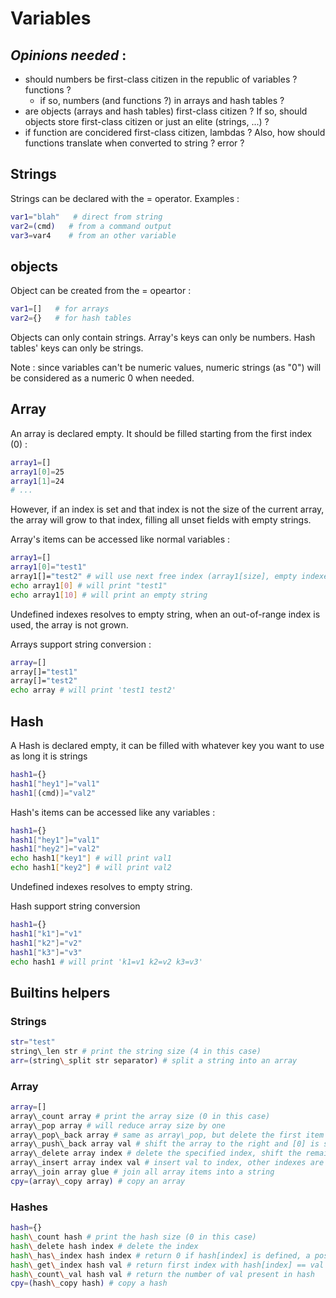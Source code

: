 
# Variables

## *Opinions needed* :

- should numbers be first-class citizen in the republic of variables ? functions ?
  - if so, numbers (and functions ?) in arrays and hash tables ?
- are objects (arrays and hash tables) first-class citizen ? If so, should objects store first-class citizen or just an elite (strings, ...) ?
- if function are concidered first-class citizen, lambdas ? Also, how should functions translate when converted to string ? error ?

## Strings

Strings can be declared with the = operator.
Examples :

```bash
var1="blah"   # direct from string
var2=(cmd)   # from a command output
var3=var4    # from an other variable
```

## objects

Object can be created from the = opeartor :

```bash
var1=[]   # for arrays
var2={}   # for hash tables
```

Objects can only contain strings.
Array's keys can only be numbers.
Hash tables' keys can only be strings.

Note : since variables can't be numeric values,
numeric strings (as "0") will be considered as a numeric 0 when needed.

## Array

An array is declared empty. It should be filled starting from the first index (0) :

```bash
array1=[]
array1[0]=25
array1[1]=24
# ...
```

However, if an index is set and that index is not the size of the current array,
the array will grow to that index, filling all unset fields with empty strings.

Array's items can be accessed like normal variables :

```bash
array1=[]
array1[0]="test1"
array1[]="test2" # will use next free index (array1[size], empty indexes are not considered free)
echo array1[0] # will print "test1"
echo array1[10] # will print an empty string
```

Undefined indexes resolves to empty string, when an out-of-range index is used,
the array is not grown.

Arrays support string conversion :

```bash
array=[]
array[]="test1"
array[]="test2"
echo array # will print 'test1 test2'
```

## Hash

A Hash is declared empty, it can be filled with whatever key you want to use
as long it is strings

```bash
hash1={}
hash1["hey1"]="val1"
hash1[(cmd)]="val2"
```

Hash's items can be accessed like any variables :

```bash
hash1={}
hash1["hey1"]="val1"
hash1["hey2"]="val2"
echo hash1["key1"] # will print val1
echo hash1["key2"] # will print val2
```

Undefined indexes resolves to empty string.

Hash support string conversion

```bash
hash1={}
hash1["k1"]="v1"
hash1["k2"]="v2"
hash1["k3"]="v3"
echo hash1 # will print 'k1=v1 k2=v2 k3=v3'
```

## Builtins helpers

### Strings

```bash
str="test"
string\_len str # print the string size (4 in this case)
arr=(string\_split str separator) # split a string into an array
```

### Array

```bash
array=[]
array\_count array # print the array size (0 in this case)
array\_pop array # will reduce array size by one
array\_pop\_back array # same as array\_pop, but delete the first item
array\_push\_back array val # shift the array to the right and [0] is set to val
array\_delete array index # delete the specified index, shift the remaining items
array\_insert array index val # insert val to index, other indexes are shifted accordingly
array\_join array glue # join all array items into a string
cpy=(array\_copy array) # copy an array
```

### Hashes

```bash
hash={}
hash\_count hash # print the hash size (0 in this case)
hash\_delete hash index # delete the index
hash\_has\_index hash index # return 0 if hash[index] is defined, a positive number otherwise
hash\_get\_index hash val # return first index with hash[index] == val
hash\_count\_val hash val # return the number of val present in hash
cpy=(hash\_copy hash) # copy a hash
```


